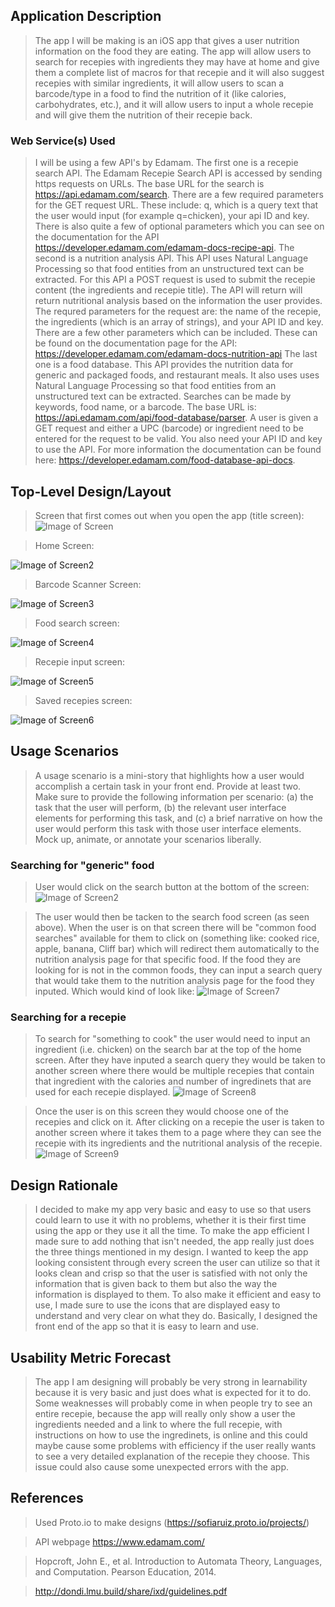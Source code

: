 ## Application Description
> The app I will be making is an iOS app that gives a user nutrition information on the food they are eating. The app will allow users to search for recepies with ingredients they may have at home and give them a complete list of macros for that recepie and it will also suggest recepies with similar ingredients, it will allow users to scan a barcode/type in a food to find the nutrition of it (like calories, carbohydrates, etc.), and it will allow users to input a whole recepie and will give them the nutrition of their recepie back.

### Web Service(s) Used
> I will be using a few API's by Edamam. 
The first one is a recepie search API. The Edamam Recepie Search API is accessed by sending https requests on URLs. The base URL for the search is https://api.edamam.com/search. There are a few required parameters for the GET request URL. These include: q, which is a query text that the user would input (for example q=chicken), your api ID and key. There is also quite a few of optional parameters which you can see on the documentation for the API https://developer.edamam.com/edamam-docs-recipe-api.
The second is a nutrition analysis API. This API uses Natural Language Processing so that food entities from an unstructured text can be extracted. For this API a POST request is used to submit the recepie content (the ingredients and recepie title). The API will return will return nutritional analysis based on the information the user provides. The requred parameters for the request are: the name of the recepie, the ingredients (which is an array of strings), and your API ID and key. There are a few other parameters which can be included. These can be found on the documentation page for the API: https://developer.edamam.com/edamam-docs-nutrition-api
The last one is a food database. This API provides the nutrition data for generic and packaged foods, and restaurant meals. It also uses uses Natural Language Processing so that food entities from an unstructured text can be extracted. Searches can be made by keywords, food name, or a barcode. The base URL is: https://api.edamam.com/api/food-database/parser. A user is given a GET request and either a UPC (barcode) or ingredient need to be entered for the request to be valid. You also need your API ID and key to use the API. For more information the documentation can be found here: https://developer.edamam.com/food-database-api-docs.

## Top-Level Design/Layout
> Screen that first comes out when you open the app (title screen):
![Image of Screen](https://github.com/sofiaruiz/lmu-cmsi-370/blob/master/5%20-%20Screen%201.png)

> Home Screen:

![Image of Screen2](https://github.com/sofiaruiz/lmu-cmsi-370/blob/master/6%20-%20Screen%202%20copy.png)

> Barcode Scanner Screen:

![Image of Screen3](https://github.com/sofiaruiz/lmu-cmsi-370/blob/master/4%20-%20Screen%203.png)

> Food search screen:

![Image of Screen4](https://github.com/sofiaruiz/lmu-cmsi-370/blob/master/2%20-%20Screen%204.png)

> Recepie input screen:

![Image of Screen5](https://github.com/sofiaruiz/lmu-cmsi-370/blob/master/1%20-%20Screen%205.png)

> Saved recepies screen:

![Image of Screen6](https://github.com/sofiaruiz/lmu-cmsi-370/blob/master/3%20-%20Screen%206.png)

## Usage Scenarios
> A usage scenario is a mini-story that highlights how a user would accomplish a certain task in your front end. Provide at least two. Make sure to provide the following information per scenario: (a) the task that the user will perform, (b) the relevant user interface elements for performing this task, and (c) a brief narrative on how the user would perform this task with those user interface elements. Mock up, animate, or annotate your scenarios liberally.

### Searching for "generic" food
> User would click on the search button at the bottom of the screen:
![Image of Screen2](https://github.com/sofiaruiz/lmu-cmsi-370/blob/master/6%20-%20Screen%202%20copy%202.png)

> The user would then be tacken to the search food screen (as seen above). When the user is on that screen there will be "common food searches" available for them to click on (something like: cooked rice, apple, banana, Cliff bar) which will redirect them automatically to the nutrition analysis page for that specific food. If the food they are looking for is not in the common foods, they can input a search query that would take them to the nutrition analysis page for the food they inputed. Which would kind of look like:
![Image of Screen7](https://github.com/sofiaruiz/lmu-cmsi-370/blob/master/4%20-%20Screen%207.png)


### Searching for a recepie
> To search for "something to cook" the user would need to input an ingredient (i.e. chicken) on the search bar at the top of the home screen. After they have inputed a search query they would be taken to another screen where there would be multiple recepies that contain that ingredient with the calories and number of ingredinets that are used for each recepie displayed. 
![Image of Screen8](https://github.com/sofiaruiz/lmu-cmsi-370/blob/master/Screen%208-%20State%201%20(1).png)

> Once the user is on this screen they would choose one of the recepies and click on it. After clicking on a recepie the user is taken to another screen where it takes them to a page where they can see the recepie with its ingredients and the nutritional analysis of the recepie. 
![Image of Screen9](https://github.com/sofiaruiz/lmu-cmsi-370/blob/master/Screen%209-%20State%201.png)

## Design Rationale
> I decided to make my app very basic and easy to use so that users could learn to use it with no problems, whether it is their first time using the app or they use it all the time. To make the app efficient I made sure to add nothing that isn't needed, the app really just does the three things mentioned in my design. I wanted to keep the app looking consistent through every screen the user can utilize so that it looks clean and crisp so that the user is satisfied with not only the information that is given back to them but also the way the information is displayed to them. To also make it efficient and easy to use, I made sure to use the icons that are displayed easy to understand and very clear on what they do. Basically, I designed the front end of the app so that it is easy to learn and use. 

## Usability Metric Forecast
> The app I am designing will probably be very strong in learnability because it is very basic and just does what is expected for it to do. Some weaknesses will probably come in when people try to see an entire recepie, because the app will really only show a user the ingredients needed and a link to where the full recepie, with instructions on how to use the ingredinets, is online and this could maybe cause some problems with efficiency if the user really wants to see a very detailed explanation of the recepie they choose. This issue could also cause some unexpected errors with the app.

## References
> Used Proto.io to make designs (https://sofiaruiz.proto.io/projects/)

> API webpage https://www.edamam.com/

> Hopcroft, John E., et al. Introduction to Automata Theory, Languages, and Computation. Pearson Education, 2014.

> http://dondi.lmu.build/share/ixd/guidelines.pdf

